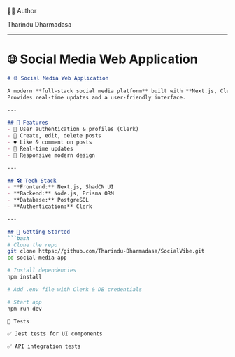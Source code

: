 👨‍💻 Author

Tharindu Dharmadasa


---

# 🌐 **Social Media Web Application**
```markdown
# 🌐 Social Media Web Application

A modern **full-stack social media platform** built with **Next.js, Clerk, ShadCN UI, and Prisma**.  
Provides real-time updates and a user-friendly interface.

---

## 📌 Features
- 🔑 User authentication & profiles (Clerk)
- 📝 Create, edit, delete posts
- ❤️ Like & comment on posts
- 🔄 Real-time updates
- 📱 Responsive modern design

---

## 🛠 Tech Stack
- **Frontend:** Next.js, ShadCN UI
- **Backend:** Node.js, Prisma ORM
- **Database:** PostgreSQL
- **Authentication:** Clerk

---

## 🚀 Getting Started
```bash
# Clone the repo
git clone https://github.com/Tharindu-Dharmadasa/SocialVibe.git
cd social-media-app

# Install dependencies
npm install

# Add .env file with Clerk & DB credentials

# Start app
npm run dev

🧪 Tests

✅ Jest tests for UI components

✅ API integration tests
